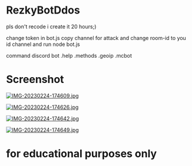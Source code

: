 # RezkyBotDdos


pls don't recode i create it 20 hours;)

change token in bot.js
copy channel for attack
and change room-id to you id channel
and run node bot.js

command discord bot
.help
.methods
.geoip
.mcbot

# Screenshot

[![IMG-20230224-174609.jpg](https://i.postimg.cc/QtKQqk9x/IMG-20230224-174609.jpg)](https://postimg.cc/r0cRV4Nv)

[![IMG-20230224-174626.jpg](https://i.postimg.cc/x1WpVCvC/IMG-20230224-174626.jpg)](https://postimg.cc/18rrpyYh)

[![IMG-20230224-174642.jpg](https://i.postimg.cc/BbZfPgnt/IMG-20230224-174642.jpg)](https://postimg.cc/S2Pvwc8p)

[![IMG-20230224-174649.jpg](https://i.postimg.cc/SKyWYYpj/IMG-20230224-174649.jpg)](https://postimg.cc/LJbqrX5M)

# for educational purposes only
